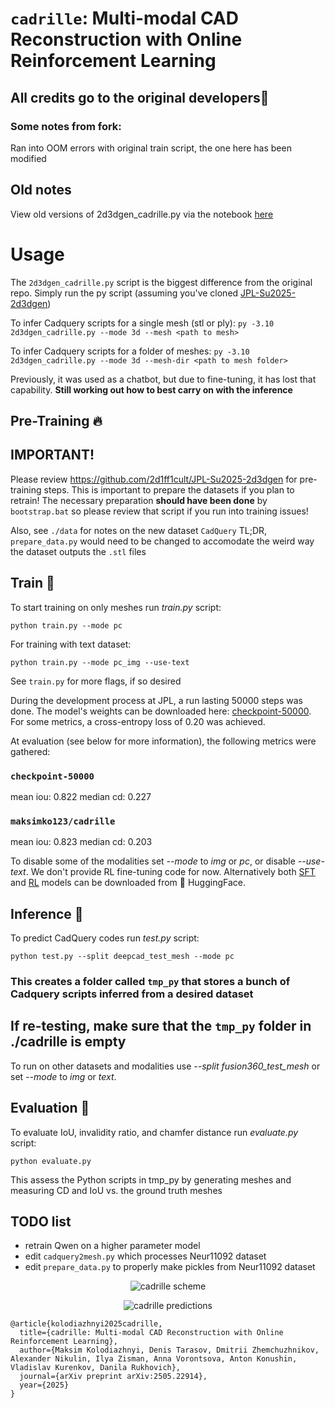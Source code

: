 # `cadrille`: Multi-modal CAD Reconstruction with Online Reinforcement Learning
## All credits go to the original developers🤗

### Some notes from fork:
Ran into OOM errors with original train script, the one here has been modified

## Old notes
View old versions of 2d3dgen_cadrille.py via the notebook [here](https://colab.research.google.com/drive/1SbPwzw1lmNEslnP4IQ-oNY9zkoXzJ1uj#scrollTo=tBdBSUPmR_f2)

# Usage
The `2d3dgen_cadrille.py` script is the biggest difference from the original repo. Simply run the py script (assuming you've cloned [JPL-Su2025-2d3dgen](https://github.com/2d1ff1cult/JPL-Su2025-2d3dgen/))

To infer Cadquery scripts for a single mesh (stl or ply):
`py -3.10 2d3dgen_cadrille.py --mode 3d --mesh <path to mesh>`

To infer Cadquery scripts for a folder of meshes:
`py -3.10 2d3dgen_cadrille.py --mode 3d --mesh-dir <path to mesh folder>`

Previously, it was used as a chatbot, but due to fine-tuning, it has lost that capability. **Still working out how to best carry on with the inference**

## Pre-Training :fire:
## IMPORTANT! 
Please review https://github.com/2d1ff1cult/JPL-Su2025-2d3dgen for pre-training steps. This is important to prepare the datasets if you plan to retrain! The necessary preparation **should have been done** by `bootstrap.bat` so please review that script if you run into training issues!

Also, see `./data` for notes on the new dataset `CadQuery`
TL;DR, `prepare_data.py` would need to be changed to accomodate the weird way the dataset outputs the `.stl` files

## Train 💪
To start training on only meshes run *train.py* script:
```shell
python train.py --mode pc
```

For training with text dataset:
```shell
python train.py --mode pc_img --use-text
```
See `train.py` for more flags, if so desired

During the development process at JPL, a run lasting 50000 steps was done. The model's weights can be downloaded here: [checkpoint-50000](https://drive.google.com/file/d/1BruYqOSxopopnFzmamtf7sndgatXcf2p/view?usp=sharing). For some metrics, a cross-entropy loss of 0.20 was achieved.

At evaluation (see below for more information), the following metrics were gathered:
### `checkpoint-50000`
mean iou: 0.822 median cd: 0.227

### `maksimko123/cadrille`
mean iou: 0.823 median cd: 0.203

To disable some of the modalities set *--mode* to *img* or *pc*, or disable *--use-text*. We don't provide RL fine-tuning code for now. Alternatively both [SFT](https://huggingface.co/maksimko123/cadrille) and [RL](https://huggingface.co/maksimko123/cadrille-rl) models can be downloaded from :hugs: HuggingFace.

## Inference 🧠
To predict CadQuery codes run *test.py* script:
```shell
python test.py --split deepcad_test_mesh --mode pc
```
### This creates a folder called `tmp_py` that stores a bunch of Cadquery scripts inferred from a desired dataset

## **If re-testing, make sure that the `tmp_py` folder in ./cadrille is empty**
To run on other datasets and modalities use *--split fusion360_test_mesh* or set *--mode* to *img* or *text*.

## Evaluation 📝
To evaluate IoU, invalidity ratio, and chamfer distance run *evaluate.py* script:
```shell
python evaluate.py
```
This assess the Python scripts in tmp_py by generating meshes and measuring CD and IoU vs. the ground truth meshes

## TODO list
- retrain Qwen on a higher parameter model
- edit `cadquery2mesh.py` which processes Neur11092 dataset
- edit `prepare_data.py` to properly make pickles from Neur11092 dataset

<p align="center">
  <img src="https://github.com/user-attachments/assets/8b811b14-e646-48d6-9a0c-06a9655bdbaf" alt="cadrille scheme"/>
</p>
<p align="center">
  <img src="https://github.com/user-attachments/assets/d6ae21f5-6c3c-4b7b-a2e9-ff0a310caa3d" alt="cadrille predictions"/>
</p>

```shell
@article{kolodiazhnyi2025cadrille,
  title={cadrille: Multi-modal CAD Reconstruction with Online Reinforcement Learning},
  author={Maksim Kolodiazhnyi, Denis Tarasov, Dmitrii Zhemchuzhnikov, Alexander Nikulin, Ilya Zisman, Anna Vorontsova, Anton Konushin, Vladislav Kurenkov, Danila Rukhovich},
  journal={arXiv preprint arXiv:2505.22914},
  year={2025}
}
```
